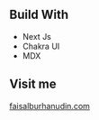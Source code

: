 ## Build With
- Next Js
- Chakra UI
- MDX

## Visit me 
[faisalburhanudin.com](https://faisalburhanudin.com)
